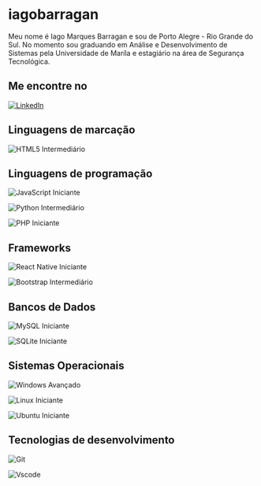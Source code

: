 
# iagobarragan

Meu nome é Iago Marques Barragan e sou de Porto Alegre - Rio Grande do Sul. No momento sou graduando em Análise e Desenvolvimento de Sistemas pela Universidade de Maríla e estagiário na área de Segurança Tecnológica.


## Me encontre no
[![LinkedIn](https://img.shields.io/badge/LinkedIn-0077B5?style=for-the-badge&logo=linkedin&logoColor=white)](https://www.linkedin.com/in/iago-barragan-%F0%9F%8F%B3%EF%B8%8F%E2%80%8D%F0%9F%8C%88%E2%9C%8A%F0%9F%8F%BE-01074b206/)

## Linguagens de marcação
![HTML5](https://img.shields.io/badge/HTML5-E34F26?style=for-the-badge&logo=html5&logoColor=white) Intermediário

## Linguagens de programação
![JavaScript](https://img.shields.io/badge/JavaScript-F7DF1E?style=for-the-badge&logo=javascript&logoColor=black) Iniciante

![Python](https://img.shields.io/badge/python-3670A0?style=for-the-badge&logo=python&logoColor=ffdd54) Intermediário

![PHP](https://img.shields.io/badge/PHP-777BB4?style=for-the-badge&logo=php&logoColor=white) Iniciante

## Frameworks
![React Native](https://img.shields.io/badge/React_Native-20232A?style=for-the-badge&logo=react&logoColor=61DAFB) Iniciante

![Bootstrap](https://img.shields.io/badge/-boostrap-0D1117?style=for-the-badge&logo=bootstrap&labelColor=0D1117) Intermediário

## Bancos de Dados
![MySQL](https://img.shields.io/badge/MySQL-00000F?style=for-the-badge&logo=mysql&logoColor=white) Iniciante

![SQLite](https://img.shields.io/badge/SQLite-000?style=for-the-badge&logo=sqlite&logoColor=07405E) Iniciante

## Sistemas Operacionais
![Windows](https://img.shields.io/badge/Windows-000?style=for-the-badge&logo=windows&logoColor=2CA5E0) Avançado

![Linux](https://img.shields.io/badge/Linux-000?style=for-the-badge&logo=linux&logoColor=FCC624) Iniciante

![Ubuntu](https://img.shields.io/badge/Ubuntu-35495E?style=for-the-badge&logo=ubuntu&logoColor=2CA5E0) Iniciante

## Tecnologias de desenvolvimento
![Git](https://img.shields.io/badge/GIT-E44C30?style=for-the-badge&logo=git&logoColor=white)

![Vscode](https://img.shields.io/badge/Vscode-007ACC?style=for-the-badge&logo=visual-studio-code&logoColor=white)

